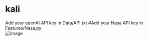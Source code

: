 # kali
Add your openAI API key in Data/API.txt
#Add your Nasa API key in Features/Nasa.py
<br>
![image](https://github.com/anujb6/kali/assets/74948201/7edda808-1e05-4a86-986c-cecdf62039a9)
